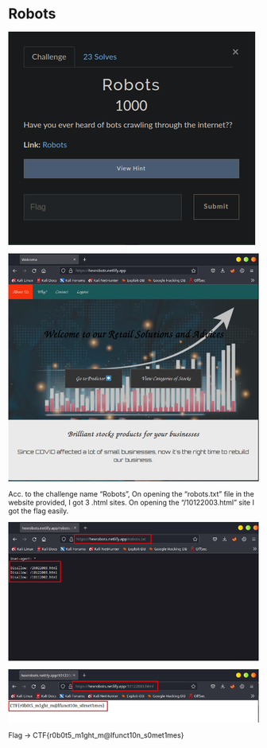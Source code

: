 # Robots

![Untitled](Robots%2015d66d4b778b4b2ca4d78213698df63f/Untitled.png)

![Untitled](Robots%2015d66d4b778b4b2ca4d78213698df63f/Untitled%201.png)

Acc. to the challenge name “Robots”, On opening the “robots.txt” file in the website provided, I got 3 .html sites. On opening the “/10122003.html” site I got the flag easily.

![Untitled](Robots%2015d66d4b778b4b2ca4d78213698df63f/Untitled%202.png)

![Untitled](Robots%2015d66d4b778b4b2ca4d78213698df63f/Untitled%203.png)

Flag → CTF{r0b0t5_m1ght_m@lfunct10n_s0met1mes}
